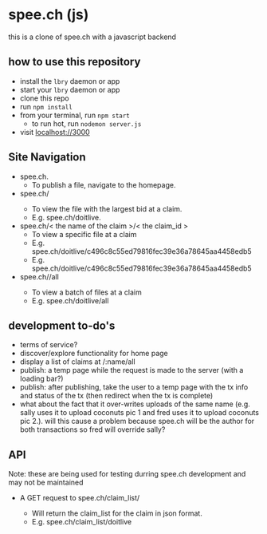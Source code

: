 # spee.ch (js)
this is a clone of spee.ch with a javascript backend

## how to use this repository
* install the `lbry` daemon or app
* start your `lbry` daemon or app
* clone this repo 
* run `npm install`
* from your terminal, run `npm start`
	* to run hot, run `nodemon server.js`
* visit [localhost://3000](http://localhost://3000)

## Site Navigation

* spee.ch.
	* To publish a file, navigate to the homepage.
* spee.ch/<the name of the claim>
	* To view the file with the largest bid at a claim.
	* E.g. spee.ch/doitlive.
* spee.ch/< the name of the claim >/< the claim_id >
	* To view a specific file at a claim
	* E.g. spee.ch/doitlive/c496c8c55ed79816fec39e36a78645aa4458edb5
	* E.g. spee.ch/doitlive/c496c8c55ed79816fec39e36a78645aa4458edb5
* spee.ch/<the name of the claim>/all
	* To view a batch of files at a claim
	* E.g. spee.ch/doitlive/all

## development to-do's
* terms of service?
* discover/explore functionality for home page
* display a list of claims at /:name/all
* publish: a temp page while the request is made to the server (with a loading bar?)
* publish: after publishing, take the user to a temp page with the tx info and status of the tx (then redirect when the tx is complete)
* what about the fact that it over-writes uploads of the same name (e.g. sally uses it to upload coconuts pic 1 and fred uses it to upload coconuts pic 2.).  will this cause a problem because spee.ch will be the author for both transactions so fred will override sally?

## API

Note: these are being used for testing durring spee.ch development and may not be maintained

* A GET request to spee.ch/claim_list/<the name of the claim>
	* Will return the claim_list for the claim in json format.
	* E.g. spee.ch/claim_list/doitlive
